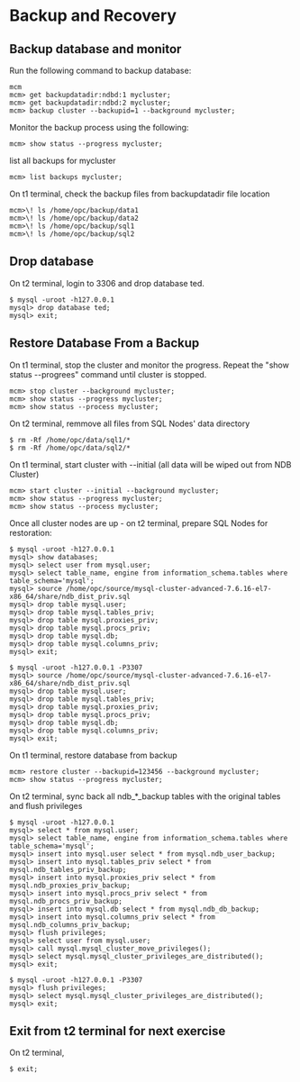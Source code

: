 # Backup and Recovery
## Backup database and monitor
Run the following command to backup database:
```
mcm
mcm> get backupdatadir:ndbd:1 mycluster;
mcm> get backupdatadir:ndbd:2 mycluster;
mcm> backup cluster --backupid=1 --background mycluster;
```
Monitor the backup process using the following:
```
mcm> show status --progress mycluster;
```
list all backups for mycluster
```
mcm> list backups mycluster;
```
On t1 terminal, check the backup files from backupdatadir file location
```
mcm>\! ls /home/opc/backup/data1
mcm>\! ls /home/opc/backup/data2
mcm>\! ls /home/opc/backup/sql1
mcm>\! ls /home/opc/backup/sql2
```
## Drop database 
On t2 terminal, login to 3306 and drop database ted.
```
$ mysql -uroot -h127.0.0.1
mysql> drop database ted;
mysql> exit;
```
## Restore Database From a Backup
On t1 terminal, stop the cluster and monitor the progress. Repeat the "show status --progrees" command until cluster is stopped.
```
mcm> stop cluster --background mycluster;
mcm> show status --progress mycluster;
mcm> show status --process mycluster;
```
On t2 terminal, remmove all files from SQL Nodes' data directory
```
$ rm -Rf /home/opc/data/sql1/*
$ rm -Rf /home/opc/data/sql2/*
```
On t1 terminal, start cluster with --initial (all data will be wiped out from NDB Cluster)
```
mcm> start cluster --initial --background mycluster;
mcm> show status --progress mycluster;
mcm> show status --process mycluster;
```
Once all cluster nodes are up - on t2 terminal, prepare SQL Nodes for restoration:
```
$ mysql -uroot -h127.0.0.1
mysql> show databases;
mysql> select user from mysql.user;
mysql> select table_name, engine from information_schema.tables where table_schema='mysql';
mysql> source /home/opc/source/mysql-cluster-advanced-7.6.16-el7-x86_64/share/ndb_dist_priv.sql
mysql> drop table mysql.user;
mysql> drop table mysql.tables_priv;
mysql> drop table mysql.proxies_priv;
mysql> drop table mysql.procs_priv;
mysql> drop table mysql.db;
mysql> drop table mysql.columns_priv;
mysql> exit;

$ mysql -uroot -h127.0.0.1 -P3307
mysql> source /home/opc/source/mysql-cluster-advanced-7.6.16-el7-x86_64/share/ndb_dist_priv.sql
mysql> drop table mysql.user;
mysql> drop table mysql.tables_priv;
mysql> drop table mysql.proxies_priv;
mysql> drop table mysql.procs_priv;
mysql> drop table mysql.db;
mysql> drop table mysql.columns_priv;
mysql> exit;
```
On t1 terminal, restore database from backup
```
mcm> restore cluster --backupid=123456 --background mycluster;
mcm> show status --progress mycluster;
```
On t2 terminal, sync back all ndb_*_backup tables with the original tables and flush privileges
```
$ mysql -uroot -h127.0.0.1 
mysql> select * from mysql.user;
mysql> select table_name, engine from information_schema.tables where table_schema='mysql';
mysql> insert into mysql.user select * from mysql.ndb_user_backup;
mysql> insert into mysql.tables_priv select * from mysql.ndb_tables_priv_backup;
mysql> insert into mysql.proxies_priv select * from mysql.ndb_proxies_priv_backup;
mysql> insert into mysql.procs_priv select * from mysql.ndb_procs_priv_backup;
mysql> insert into mysql.db select * from mysql.ndb_db_backup;
mysql> insert into mysql.columns_priv select * from mysql.ndb_columns_priv_backup;
mysql> flush privileges;
mysql> select user from mysql.user;
mysql> call mysql.mysql_cluster_move_privileges();
mysql> select mysql.mysql_cluster_privileges_are_distributed();
mysql> exit;

$ mysql -uroot -h127.0.0.1 -P3307
mysql> flush privileges;
mysql> select mysql.mysql_cluster_privileges_are_distributed();
mysql> exit;
```
## Exit from t2 terminal for next exercise
On t2 terminal, 
```
$ exit;
```
